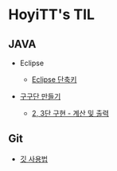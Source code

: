 
# HoyiTT's TIL

  

## JAVA

* Eclipse
  + [Eclipse 단축키](https://github.com/HoyiTT/TIL/blob/master/JAVA/Eclipse_Shortcut_keys%20.md)


* [구구단 만들기](https://github.com/HoyiTT/TIL/blob/master/JAVA/Gugudan.md)

  + [2, 3단 구현 - 계산 및 출력](https://github.com/HoyiTT/TIL/blob/master/JAVA/Gugudan.md#2-3%EB%8B%A8-%EA%B5%AC%ED%98%84---%EA%B3%84%EC%82%B0-%EB%B0%8F-%EC%B6%9C%EB%A0%A5)


## Git

* [깃 사용법](https://github.com/HoyiTT/TIL/blob/master/%EA%B9%83%20%EC%82%AC%EC%9A%A9%EB%B2%95/git.md)